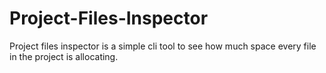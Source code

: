 # Project-Files-Inspector

<p> Project files inspector is a simple cli tool to see how much space every file in the project is allocating. </p>
